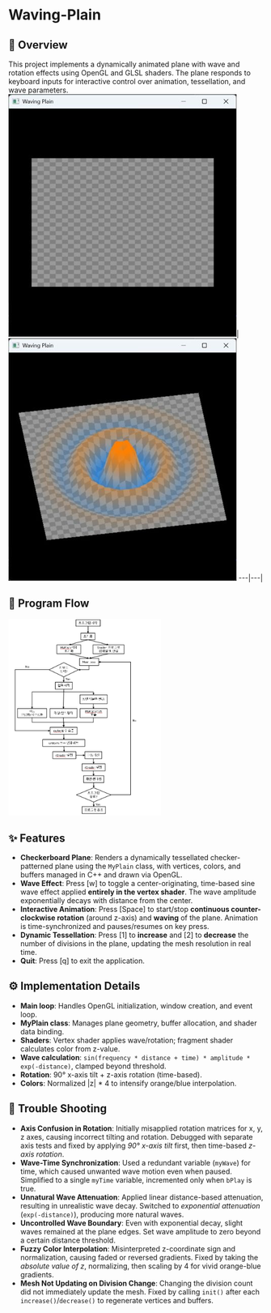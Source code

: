 # Waving-Plain

## 📝 Overview
This project implements a dynamically animated plane with wave and rotation effects using OpenGL and GLSL shaders. The plane responds to keyboard inputs for interactive control over animation, tessellation, and wave parameters.
![](https://github.com/yujin24300/Waving-Plain/blob/main/Waving-Plain1.jpg)| ![](https://github.com/yujin24300/Waving-Plain/blob/main/Waving-Plain2.jpg)
---|---|

## 🔁 Program Flow
<img src="https://github.com/yujin24300/Waving-Plain/blob/main/FlowChart.jpg" width="60%"/>

## ✨ Features
- **Checkerboard Plane**: Renders a dynamically tessellated checker-patterned plane using the `MyPlain` class, with vertices, colors, and buffers managed in C++ and drawn via OpenGL.
- **Wave Effect**: Press [w] to toggle a center-originating, time-based sine wave effect applied **entirely in the vertex shader**. The wave amplitude exponentially decays with distance from the center.
- **Interactive Animation**: Press [Space] to start/stop **continuous counter-clockwise rotation** (around z-axis) and **waving** of the plane. Animation is time-synchronized and pauses/resumes on key press.
- **Dynamic Tessellation**: Press [1] to **increase** and [2] to **decrease** the number of divisions in the plane, updating the mesh resolution in real time.
- **Quit**: Press [q] to exit the application.


## ⚙️ Implementation Details
- **Main loop**: Handles OpenGL initialization, window creation, and event loop.
- **MyPlain class**: Manages plane geometry, buffer allocation, and shader data binding.
- **Shaders**: Vertex shader applies wave/rotation; fragment shader calculates color from z-value.
- **Wave calculation**: `sin(frequency * distance + time) * amplitude * exp(-distance)`, clamped beyond threshold.
- **Rotation**: 90° x-axis tilt + z-axis rotation (time-based).
- **Colors**: Normalized |z| * 4 to intensify orange/blue interpolation.


## 🚀 Trouble Shooting
- **Axis Confusion in Rotation**: Initially misapplied rotation matrices for x, y, z axes, causing incorrect tilting and rotation. Debugged with separate axis tests and fixed by applying *90° x-axis tilt* first, then time-based *z-axis rotation*.
- **Wave-Time Synchronization**: Used a redundant variable (`myWave`) for time, which caused unwanted wave motion even when paused. Simplified to a single `myTime` variable, incremented only when `bPlay` is true.
- **Unnatural Wave Attenuation**: Applied linear distance-based attenuation, resulting in unrealistic wave decay. Switched to *exponential attenuation* (`exp(-distance)`), producing more natural waves.
- **Uncontrolled Wave Boundary**: Even with exponential decay, slight waves remained at the plane edges. Set wave amplitude to zero beyond a certain distance threshold.
- **Fuzzy Color Interpolation**: Misinterpreted z-coordinate sign and normalization, causing faded or reversed gradients. Fixed by taking the *absolute value of z*, normalizing, then scaling by 4 for vivid orange-blue gradients.
- **Mesh Not Updating on Division Change**: Changing the division count did not immediately update the mesh. Fixed by calling `init()` after each `increase()`/`decrease()` to regenerate vertices and buffers.
